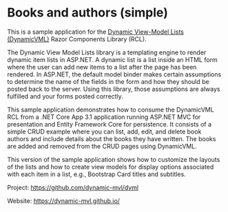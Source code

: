 # Books and authors (simple)

This is a sample application for the [Dynamic View-Model Lists (DynamicVML)](https://dynamic-mvl.github.io/) Razor Components Library (RCL).

The Dynamic View Model Lists library is a templating engine to render dynamic item lists in ASP.NET. 
A dynamic list is a list inside an HTML form where the user can add new items to a list after the page
has been rendered. In ASP.NET, the default model binder makes certain assumptions to determine the name
of the fields in the form and how they should be posted back to the server. Using this library, those
assumptions are always fulfilled and your forms posted correctly.

This sample application demonstrates how to consume the DynamicVML RCL from a .NET Core App 3.1
application running ASP.NET MVC for presentation and Entity Framework Core for persistence. It
consists of a simple CRUD example where you can list, add, edit, and delete book authors and
include details about the books they have written. The books are added and removed from the
CRUD pages using DynamicVML.

This version of the sample application shows how to customize the layouts of the lists and how to 
create view models for display options associated with each item in a list, e.g., Bootstrap Card
titles and subtitles.


Project: https://github.com/dynamic-mvl/dvml

Website: https://dynamic-mvl.github.io/
